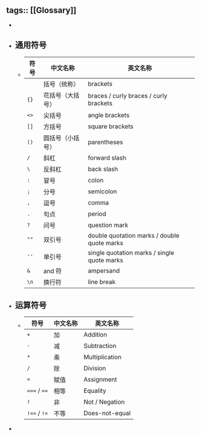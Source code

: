 tags:: [[Glossary]]
---

-
- ## 通用符号
	- | 符号 | 中文名称         | 英文名称                                    |
	  | ---- | ---------------- | ------------------------------------------- |
	  |      | 括号（统称）     | brackets                                    |
	  | `{}` | 花括号（大括号） | braces / curly braces / curly brackets               |
	  | `<>` | 尖括号           | angle brackets                              |
	  | `[]` | 方括号           | square brackets                             |
	  | `()` | 圆括号（小括号） | parentheses                                 |
	  | `/`  | 斜杠             | forward slash                               |
	  | `\`  | 反斜杠           | back slash                                  |
	  | `:`  | 冒号             | colon                                       |
	  | `;`  | 分号             | semicolon                                   |
	  | `,`  | 逗号             | comma                                       |
	  | `.`  | 句点             |  period                                       |
	  | `?`  | 问号             | question mark                                       |
	  | `""` | 双引号           | double quotation marks / double quote marks |
	  | `''` | 单引号           | single quotation marks / single quote marks |
	  | `&`  | and 符            | ampersand                                   |
	  | `\n` | 换行符           | line break                                  |
- ## 运算符号
	- | 符号         | 中文名称 | 英文名称       |
	  | ------------ | -------- | -------------- |
	  | `+`          | 加       | Addition       |
	  | `-`          | 减       | Subtraction    |
	  | `*`          | 乘       | Multiplication |
	  | `/`          | 除       | Division       |
	  | `=`          | 赋值     | Assignment     |
	  | `===` / `==` | 相等     | Equality       |
	  | `!`          | 非       | Not / Negation |
	  | `!==` / `!=` | 不等     | Does-not-equal |
-